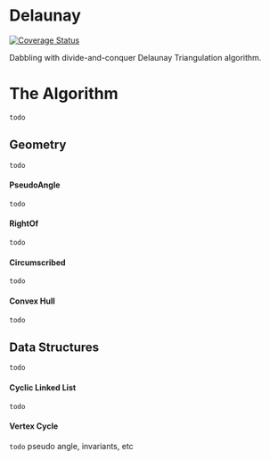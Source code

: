 # Delaunay

[![Coverage Status](https://coveralls.io/repos/github/desicochrane/delaunay/badge.svg?branch=master)](https://coveralls.io/github/desicochrane/delaunay?branch=master)

Dabbling with divide-and-conquer Delaunay Triangulation algorithm.

# The Algorithm
```todo```

## Geometry
```todo```

#### PseudoAngle
```todo```

#### RightOf
```todo```

#### Circumscribed
```todo```

#### Convex Hull
```todo```


## Data Structures
```todo```

#### Cyclic Linked List
```todo```

#### Vertex Cycle
```todo```
pseudo angle, invariants, etc
